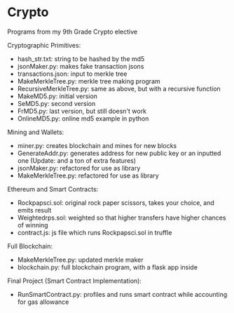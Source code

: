 # Crypto
Programs from my 9th Grade Crypto elective

Cryptographic Primitives:<br />
* hash_str.txt: string to be hashed by the md5<br />
* jsonMaker.py: makes fake transaction jsons<br />
* transactions.json: input to merkle tree<br />
* MakeMerkleTree.py: merkle tree making program<br />
* RecursiveMerkleTree.py: same as above, but with a recursive function<br />
* MakeMD5.py: initial version<br />
* SeMD5.py: second version<br />
* FrMD5.py: last version, but still doesn't work<br />
* OnlineMD5.py: online md5 example in python<br />

Mining and Wallets:<br />
* miner.py: creates blockchain and mines for new blocks<br />
* GenerateAddr.py: generates address for new public key or an inputted one (Update: and a ton of extra features)<br />
* jsonMaker.py: refactored for use as library<br />
* MakeMerkleTree.py: refactored for use as library<br />

Ethereum and Smart Contracts:<br />
* Rockpapsci.sol: original rock paper scissors, takes your choice, and emits result
* Weightedrps.sol: weighted so that higher transfers have higher chances of winning
* contract.js: js file which runs Rockpapsci.sol in truffle

Full Blockchain:
* MakeMerkleTree.py: updated merkle maker
* blockchain.py: full blockchain program, with a flask app inside

Final Project (Smart Contract Implementation):
* RunSmartContract.py: profiles and runs smart contract while accounting for gas allowance
